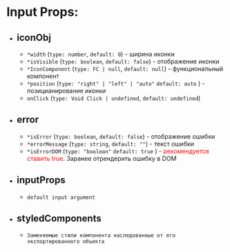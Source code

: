 # Input Props:
- iconObj
  - 
  - `*width` (`type: number`, `default: 0`) - ширина иконки
  - `*isVisible` (`type: boolean`, `default: false`) - отображение иконки
  - `*IconComponent` (`type: FC | null`, `default: null`) - функциональный компонент
  - `*position` (`type: "right" | "left" | "auto"`  `default: auto` ) - позицианирование иконки
  - `onClick` (`type: Void Click | undefined`, `default: undefined`)
- error
  - 
  - `*isError` (`type: boolean`, `default: false`) - отображение ошибки
  - `*errorMessage` (`type: string`, `default: ""`) - текст ошибки
  - `*isErrorDOM` (`type: "boolean"` `default: true` ) - <span style="color:red">рекомендуется ставить true</span>. Заранее отрендерить ошибку в DOM
- inputProps
  - 
  - `default input argument `
- styledComponents
  - 
  - `Заменяемые стили компонента наследованные от его экспортированного объекта`
